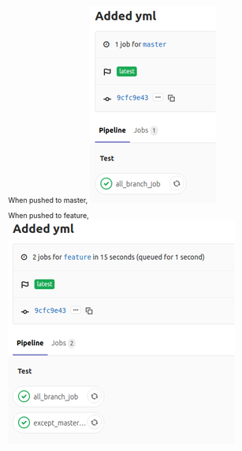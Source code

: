 When pushed to master,
![](./commit_to_master.png)

When pushed to feature,
![](./commit_to_feature.png)
